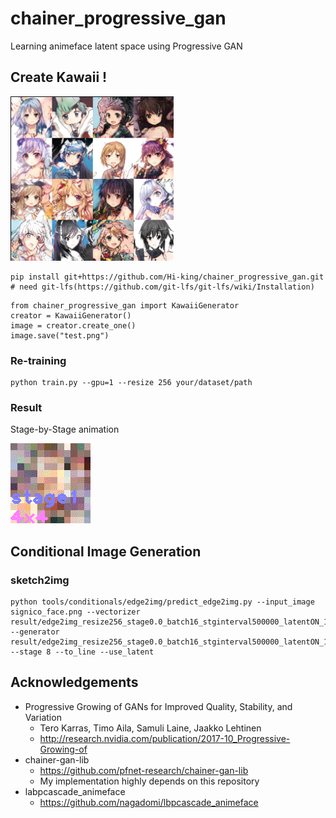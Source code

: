 # chainer_progressive_gan
Learning animeface latent space using Progressive GAN

## Create Kawaii !

![](https://raw.githubusercontent.com/Hi-king/chainer_progressive_gan/master/sample/preview.png)


```
pip install git+https://github.com/Hi-king/chainer_progressive_gan.git
# need git-lfs(https://github.com/git-lfs/git-lfs/wiki/Installation)
```

```
from chainer_progressive_gan import KawaiiGenerator
creator = KawaiiGenerator()
image = creator.create_one()
image.save("test.png")
```


### Re-training

```
python train.py --gpu=1 --resize 256 your/dataset/path
```

### Result

Stage-by-Stage animation

![](https://raw.githubusercontent.com/Hi-king/chainer_progressive_gan/master/sample/preview.gif)


## Conditional Image Generation

### sketch2img

```
python tools/conditionals/edge2img/predict_edge2img.py --input_image signico_face.png --vectorizer result/edge2img_resize256_stage0.0_batch16_stginterval500000_latentON_1538310505/vectorizer_280000.npz --generator result/edge2img_resize256_stage0.0_batch16_stginterval500000_latentON_1538310505/generator_280000.npz --stage 8 --to_line --use_latent
```

## Acknowledgements

* Progressive Growing of GANs for Improved Quality, Stability, and Variation
  * Tero Karras, Timo Aila, Samuli Laine, Jaakko Lehtinen
  * http://research.nvidia.com/publication/2017-10_Progressive-Growing-of
* chainer-gan-lib
  * https://github.com/pfnet-research/chainer-gan-lib
  * My implementation highly depends on this repository
* labpcascade_animeface
  * https://github.com/nagadomi/lbpcascade_animeface
